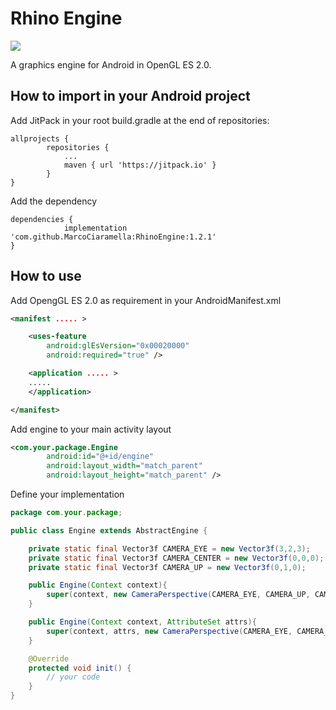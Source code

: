 # Rhino Engine

[![](https://jitpack.io/v/MarcoCiaramella/RhinoEngine.svg)](https://jitpack.io/#MarcoCiaramella/RhinoEngine)

A graphics engine for Android in OpenGL ES 2.0.

## How to import in your Android project
Add JitPack in your root build.gradle at the end of repositories:

```
allprojects {
		repositories {
			...
			maven { url 'https://jitpack.io' }
		}
}
```

Add the dependency

```
dependencies {
	        implementation 'com.github.MarcoCiaramella:RhinoEngine:1.2.1'
}
```

## How to use

Add OpengGL ES 2.0 as requirement in your AndroidManifest.xml

```xml
<manifest ..... >

    <uses-feature
        android:glEsVersion="0x00020000"
        android:required="true" />

    <application ..... >
	.....
    </application>

</manifest>
```

Add engine to your main activity layout

```xml
<com.your.package.Engine
        android:id="@+id/engine"
        android:layout_width="match_parent"
        android:layout_height="match_parent" />
```

Define your implementation

```java
package com.your.package;

public class Engine extends AbstractEngine {

    private static final Vector3f CAMERA_EYE = new Vector3f(3,2,3);
    private static final Vector3f CAMERA_CENTER = new Vector3f(0,0,0);
    private static final Vector3f CAMERA_UP = new Vector3f(0,1,0);

    public Engine(Context context){
        super(context, new CameraPerspective(CAMERA_EYE, CAMERA_UP, CAMERA_CENTER, 1, 1000), null);
    }

    public Engine(Context context, AttributeSet attrs){
        super(context, attrs, new CameraPerspective(CAMERA_EYE, CAMERA_UP, CAMERA_CENTER, 1, 1000), null);
    }

    @Override
    protected void init() {
        // your code
    }
}
```
